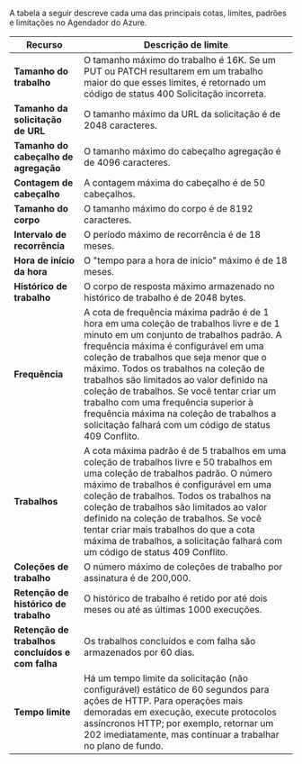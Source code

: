 A tabela a seguir descreve cada uma das principais cotas, limites, padrões e limitações no Agendador do Azure.

| Recurso | Descrição de limite |
| --- | --- |
| **Tamanho do trabalho** |O tamanho máximo do trabalho é 16K. Se um PUT ou PATCH resultarem em um trabalho maior do que esses limites, é retornado um código de status 400 Solicitação incorreta. |
| **Tamanho da solicitação de URL** |O tamanho máximo da URL da solicitação é de 2048 caracteres. |
| **Tamanho do cabeçalho de agregação** |O tamanho máximo do cabeçalho agregação é de 4096 caracteres. |
| **Contagem de cabeçalho** |A contagem máxima do cabeçalho é de 50 cabeçalhos. |
| **Tamanho do corpo** |O tamanho máximo do corpo é de 8192 caracteres. |
| **Intervalo de recorrência** |O período máximo de recorrência é de 18 meses. |
| **Hora de início da hora** |O "tempo para a hora de início" máximo é de 18 meses. |
| **Histórico de trabalho** |O corpo de resposta máximo armazenado no histórico de trabalho é de 2048 bytes. |
| **Frequência** |A cota de frequência máxima padrão é de 1 hora em uma coleção de trabalhos livre e de 1 minuto em um conjunto de trabalhos padrão. A frequência máxima é configurável em uma coleção de trabalhos que seja menor que o máximo. Todos os trabalhos na coleção de trabalhos são limitados ao valor definido na coleção de trabalhos. Se você tentar criar um trabalho com uma frequência superior à frequência máxima na coleção de trabalhos a solicitação falhará com um código de status 409 Conflito. |
| **Trabalhos** |A cota máxima padrão é de 5 trabalhos em uma coleção de trabalhos livre e 50 trabalhos em uma coleção de trabalhos padrão. O número máximo de trabalhos é configurável em uma coleção de trabalhos. Todos os trabalhos na coleção de trabalhos são limitados ao valor definido na coleção de trabalhos. Se você tentar criar mais trabalhos do que a cota máxima de trabalhos, a solicitação falhará com um código de status 409 Conflito. |
| **Coleções de trabalho** |O número máximo de coleções de trabalho por assinatura é de 200,000. |
| **Retenção de histórico de trabalho** |O histórico de trabalho é retido por até dois meses ou até as últimas 1000 execuções. |
| **Retenção de trabalhos concluídos e com falha** |Os trabalhos concluídos e com falha são armazenados por 60 dias. |
| **Tempo limite** |Há um tempo limite da solicitação (não configurável) estático de 60 segundos para ações de HTTP. Para operações mais demoradas em execução, execute protocolos assíncronos HTTP; por exemplo, retornar um 202 imediatamente, mas continuar a trabalhar no plano de fundo. |

